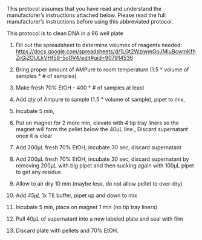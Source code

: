 This protocol assumes that you have read and understand the manufacturer’s instructions attached below.  Please read the full manufacturer’s instructions before using this abbreviated protocol.

This protocol is to clean DNA in a 96 well plate

1. Fill out the spreadsheet to determine volumes of reagents needed:
  https://docs.google.com/spreadsheets/d/1LGt2WziwmGoJMluBcwmKfhZrGjZOlJLkVHf59-5cOV4/edit#gid=907914536

2. Bring proper amount of AMPure to room temperature  (1.5 * volume of samples * # of samples)
3. Make fresh 70% EtOH - 400 * # of samples at least
4. Add qty of Ampure to sample (1.5 * volume of sample), pipet to mix,
5. Incubate 5 min,
6. Put on magnet for 2 more min, elevate with 4 tip tray liners so the magnet will form the pellet below the 40µL line., Discard supernatant once it is clear
7. Add 200µL fresh 70% EtOH, incubate 30 sec, discard supernatant
8. Add 200µL fresh 70% EtOH, incubate 30 sec, discard supernatant by removing 200µL with big pipet and then sucking again with 100µL pipet to get any residue
9. Allow to air dry 10 min (maybe less, do not allow pellet to over-dry)
10. Add *45µL* 1x TE buffer, pipet up and down to mix
11. Incubate 5 min, place on magnet 1 min (no tip tray liners)
12. Pull 40µL of supernatant into a new labeled plate and seal with film
13. Discard plate with pellets and 70% EtOH.

